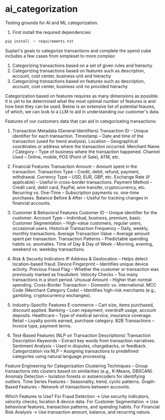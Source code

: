 # ai_categorization
Testing grounds for AI and ML categorization.

1. First install the required dependencies:
```bash
pip install -r requirements.txt

```

Suplari's goals to categorize transactions and complete the spend cube includes a few cases from simpleset to more complex:

1. Categorizing transactions based on a set of given rules and hierachy
2.  Categorizing transactions based on features such as description, account, cost center, business unit and hierachy
3.  Categorizing transactions based on features such as description, account, cost center, business unit no provided hierachy

Categorization based on features requires as many dimensions as possible. It is yet to be determined what the most optimal number of features is and how best they can be used. Below is an extensive list of potential feaures, of which, we can look to a LLM to aid in understanding our customer's data.



Features of our customers data that can aid in categorizating transactions:

1. Transaction Metadata (General Identifiers)
Transaction ID – Unique identifier for each transaction.
Timestamp – Date and time of the transaction (used for trend analysis).
Location – Geographical coordinates or address where the transaction occurred.
Merchant Name / Category – Type of business where the transaction happened.
Channel Used – Online, mobile, POS (Point of Sale), ATM, etc.

2. Financial Features
Transaction Amount – Amount spent in the transaction.
Transaction Type – Credit, debit, refund, payment, withdrawal.
Currency Type – USD, EUR, GBP, etc.
Exchange Rate (if applicable) – Useful in cross-border transactions.
Payment Method – Credit card, debit card, PayPal, wire transfer, cryptocurrency, etc.
Recurring vs. One-Time – Subscription payments vs. one-time purchases.
Balance Before & After – Useful for tracking changes in financial accounts.

3. Customer & Behavioral Features
Customer ID – Unique identifier for the customer.
Account Type – Individual, business, premium, basic.
Customer Segmentation – High-value customers, regular users, occasional users.
Historical Transaction Frequency – Daily, weekly, monthly transactions.
Average Transaction Value – Average amount spent per transaction.
Transaction Patterns – Predictable spending habits vs. anomalies.
Time of Day & Day of Week – Morning, evening, weekend vs. weekday transactions.

4. Risk & Security Indicators
IP Address & Geolocation – Helps detect location-based fraud.
Device Fingerprint – Identifies unique device activity.
Previous Fraud Flag – Whether the customer or transaction was previously marked as fraudulent.
Velocity Checks – Too many transactions in a short period.
Unusual Amount – Higher than normal spending.
Cross-Border Transaction – Domestic vs. international.
MCC Code (Merchant Category Code) – Identifies high-risk merchants (e.g., gambling, cryptocurrency exchanges).

5. Industry-Specific Features
E-commerce – Cart size, items purchased, discount applied.
Banking – Loan repayment, overdraft usage, account deposits.
Healthcare – Type of medical service, insurance coverage.
Retail – Loyalty points earned, purchase category.
B2B Transactions – Invoice type, payment terms.

6. Text-Based Features (NLP on Transaction Descriptions)
Transaction Description Keywords – Extract key words from transaction narratives.
Sentiment Analysis – Used in disputes, chargebacks, or feedback.
Categorization via NLP – Assigning transactions to predefined categories using natural language processing.

Feature Engineering for Categorization
Clustering Techniques – Group transactions into clusters based on similarities (e.g., K-Means, DBSCAN).
Anomaly Detection – Isolation forests or autoencoders for identifying outliers.
Time Series Features – Seasonality, trend, cyclic patterns.
Graph-Based Features – Network of transactions between accounts.

Which Features to Use?
For Fraud Detection → Use security indicators, velocity checks, location & device data.
For Customer Segmentation → Use behavioral features, transaction patterns, and spending habits.
For Financial Risk Analysis → Use transaction amount, balance, and recurring nature.
